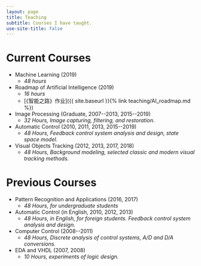 ```yaml
---
layout: page
title: Teaching
subtitle: Courses I have taught.
use-site-title: false
---
```


# Current Courses

- Machine Learning (2019)
  + *48 hours*
- Roadmap of Artificial Intelligence (2019)
  + *16 hours*
  + [《智能之路》作业]({{ site.baseurl }}{% link teaching/AI_roadmap.md %})
- Image Processing (Graduate, 2007--2013, 2015--2019)
  + *32 Hours, Image capturing, filtering, and restoration.*
- Automatic Control (2010, 2011, 2013, 2015--2019)
  + *48 Hours, Feedback control system analysis and design, state space model.*
- Visual Objects Tracking (2012, 2013, 2017, 2018)
  + *48 Hours, Background modeling, selected classic and modern visual tracking methods.*

# Previous Courses

- Pattern Recognition and Applications (2016, 2017)
  + *48 Hours, for undergraduate students*
- Automatic Control (in English, 2010, 2012, 2013)
  + *48 Hours, in English, for foreign students. Feedback control system analysis and design.*
- Computer Control (2008--2011)
  + *48 Hours, Discrete analysis of control systems, A/D and D/A conversions.*
- EDA and VHDL (2007, 2008)
  + *10 Hours, experiments of logic design.*


